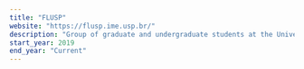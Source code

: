 ```yaml
---
title: "FLUSP"
website: "https://flusp.ime.usp.br/"
description: "Group of graduate and undergraduate students at the University of São Paulo that aims to contribute to FLOSS projects."
start_year: 2019
end_year: "Current"
---
```

